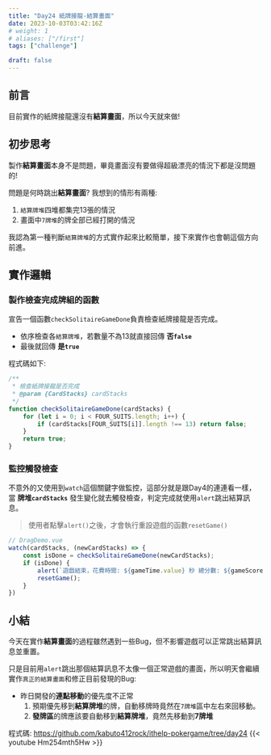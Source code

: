 ```yaml
---
title: "Day24 紙牌接龍-結算畫面"
date: 2023-10-03T03:42:16Z
# weight: 1
# aliases: ["/first"]
tags: ["challenge"]

draft: false
---
```

## 前言
目前實作的紙牌接龍還沒有**結算畫面**，所以今天就來做!

## 初步思考
製作**結算畫面**本身不是問題，畢竟畫面沒有要做得超級漂亮的情況下都是沒問題的!

問題是何時跳出**結算畫面**? 我想到的情形有兩種:
1. `結算牌堆`四堆都集完13張的情況
2. 畫面中`7牌堆`的牌全部已經打開的情況

我認為第一種判斷`結算牌堆`的方式實作起來比較簡單，接下來實作也會朝這個方向前進。

## 實作邏輯
### 製作檢查完成牌組的函數
宣告一個函數`checkSolitaireGameDone`負責檢查紙牌接龍是否完成。
- 依序檢查各`結算牌堆`，若數量不為13就直接回傳 **否`false`**
- 最後就回傳 **是`true`**

程式碼如下:
```js
/** 
 * 檢查紙牌接龍是否完成
 * @param {CardStacks} cardStacks 
 */
function checkSolitaireGameDone(cardStacks) {
    for (let i = 0; i < FOUR_SUITS.length; i++) {
        if (cardStacks[FOUR_SUITS[i]].length !== 13) return false;
    }
    return true;
}
```

### 監控觸發檢查
不意外的又使用到`watch`這個關鍵字做監控，這部分就是跟Day4的連連看一樣，
當 **牌堆`cardStacks`** 發生變化就去觸發檢查，判定完成就使用`alert`跳出結算訊息。

> 使用者點擊`alert()`之後，才會執行重設遊戲的函數`resetGame()`

```js
// DragDemo.vue
watch(cardStacks, (newCardStacks) => {
    const isDone = checkSolitaireGameDone(newCardStacks);
    if (isDone) {
        alert(`遊戲結束，花費時間: ${gameTime.value} 秒 總分數: ${gameScore.value}!!!`);
        resetGame();
    }
})
```

## 小結
今天在實作**結算畫面**的過程雖然遇到一些Bug，但不影響遊戲可以正常跳出結算訊息並重置。

只是目前用`alert`跳出那個結算訊息不太像一個正常遊戲的畫面，所以明天會繼續實作`真正的結算畫面`和修正目前發現的Bug:
- 昨日開發的**連點移動**的優先度不正常
  1. 預期優先移到**結算牌堆**的牌，自動移牌時竟然在`7牌堆`區中左右來回移動。
  2. **發牌區**的牌應該要自動移到**結算牌堆**，竟然先移動到**7牌堆**


程式碼: https://github.com/kabuto412rock/ithelp-pokergame/tree/day24
{{< youtube Hm254mth5Hw >}}

